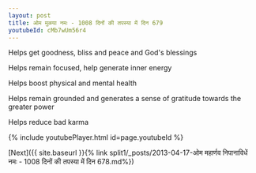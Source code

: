```yaml
---
layout: post
title: ओम मुळया नमः - 1008 दिनों की तपस्या में दिन 679
youtubeId: cMb7wUm56r4
---
```

 
 
Helps get goodness, bliss and peace and God's blessings
 
Helps remain focused, help generate inner energy 
 
Helps boost physical and mental health 
 
Helps remain grounded and generates a sense of gratitude towards the greater power 
 
Helps reduce bad karma
 
 
 
 


{% include youtubePlayer.html id=page.youtubeId %}
 
[Next]({{ site.baseurl }}{% link  split1/_posts/2013-04-17-ओम महार्णव निपानाविधें नमः - 1008 दिनों की तपस्या में दिन 678.md%})
 
